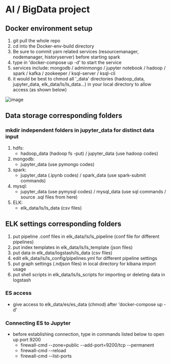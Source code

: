 AI / BigData project
====

Docker environment setup
----
1. git pull the whole repo
2. cd into the Docker-env-build directory
3. Be sure to commit yarn related services (resourcemanager, nodemanager, historyserver) before starting spark
3. type in 'docker-compose up -d' to start the service
4. services include:
   mongodb / adminmongo / jupyter notebook / hadoop / spark / kafka / zookeeper / ksql-server / ksql-cli
5. it would be best to chmod all '\_data' directories (hadoop_data, jupyter_data, elk_data/ls/ls_data...) in your local directory to allow access (as shown below)

![image](https://github.com/Tony921138/Project-2020-summer/blob/master/Permit.gif)

## Data storage corresponding folders
### mkdir independent folders in jupyter_data for distinct data input
1. hdfs:
   - hadoop_data (hadoop fs -put) / jupyter_data (use hadoop codes)
2. mongodb:
   - jupyter_data (use pymongo codes)
3. spark:
   - jupyter_data (.ipynb codes) / spark_data (use spark-submit commands)
4. mysql:
   - jupyter_data (use pymysql codes) / mysql_data (use sql commands / source .sql files from here)
5. ELK:
   - elk_data/ls/ls_data (csv files)

## ELK settings corresponding folders
1. put pipeline .conf files in elk_data/ls/ls_pipeline (conf file for different pipelines)
2. put index templates in elk_data/ls/ls_template (json files)
3. put data in elk_data/logstash/ls_data (csv files)
4. edit elk_data/ls/ls_config/pipelines.yml for different pipeline settings
5. put graph settings (.ndjson files) in local directory for kibana import usage
6. put shell scripts in elk_data/ls/ls_scripts for importing or deleting data in logstash

### ES access
- give access to elk_data/es/es_data (chmod) after 'docker-compose up -d'

### Connecting ES to Jupyter
- before establishing connection, type in commands listed below to open up port 9200
  - firewall-cmd --zone=public --add-port=9200/tcp --permanent
  - firewall-cmd --reload
  - firewall-cmd --list-ports
